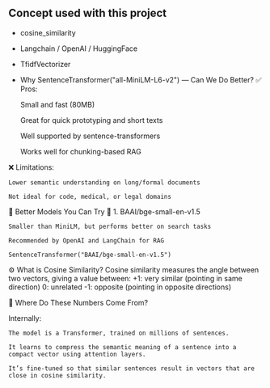 ##  Concept used with this project

-   cosine_similarity
-   Langchain / OpenAI / HuggingFace
-   TfidfVectorizer

- Why SentenceTransformer("all-MiniLM-L6-v2") — Can We Do Better?
✅ Pros:

    Small and fast (80MB)

    Great for quick prototyping and short texts

    Well supported by sentence-transformers

    Works well for chunking-based RAG

❌ Limitations:

    Lower semantic understanding on long/formal documents

    Not ideal for code, medical, or legal domains

🚀 Better Models You Can Try
🔹 1. BAAI/bge-small-en-v1.5

    Smaller than MiniLM, but performs better on search tasks

    Recommended by OpenAI and LangChain for RAG

```
SentenceTransformer("BAAI/bge-small-en-v1.5")
```

⚙️ What is Cosine Similarity?
Cosine similarity measures the angle between two vectors, giving a value between:
    +1: very similar (pointing in same direction)
    0: unrelated
    -1: opposite (pointing in opposite directions)

🧠 Where Do These Numbers Come From?

Internally:

    The model is a Transformer, trained on millions of sentences.

    It learns to compress the semantic meaning of a sentence into a compact vector using attention layers.

    It’s fine-tuned so that similar sentences result in vectors that are close in cosine similarity.